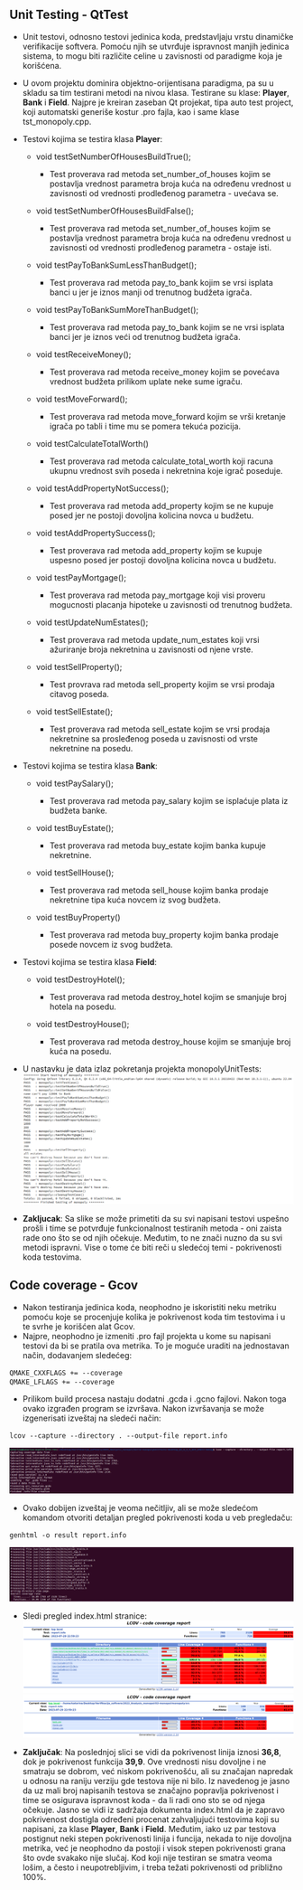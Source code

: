 ## Unit Testing - QtTest

- Unit testovi, odnosno testovi jedinica koda, predstavljaju vrstu dinamičke verifikacije softvera. Pomoću njih se utvrđuje ispravnost manjih jedinica sistema, to mogu biti različite celine u zavisnosti od paradigme koja je korišćena.
- U ovom projektu dominira objektno-orijentisana paradigma, pa su u skladu sa tim testirani metodi na nivou klasa. Testirane su klase: **Player**, **Bank** i **Field**. Najpre je kreiran zaseban Qt projekat, tipa auto test project, koji automatski generiše kostur .pro fajla, kao i same klase tst_monopoly.cpp.  


- Testovi kojima se testira klasa **Player**:
    - void testSetNumberOfHousesBuildTrue();
        - Test proverava rad metoda set_number_of_houses kojim se postavlja vrednost parametra broja kuća na određenu vrednost u zavisnosti od vrednosti prodleđenog parametra - uvećava se.

    - void testSetNumberOfHousesBuildFalse();
        - Test proverava rad metoda set_number_of_houses kojim se postavlja vrednost parametra broja kuća na određenu vrednost u zavisnosti od vrednosti prodleđenog parametra - ostaje isti.

    - void testPayToBankSumLessThanBudget();
        - Test proverava rad metoda pay_to_bank kojim se vrsi isplata banci u jer je iznos manji od trenutnog budžeta igrača.

    - void testPayToBankSumMoreThanBudget();
        - Test proverava rad metoda pay_to_bank kojim se ne vrsi isplata banci jer je iznos veći od trenutnog budžeta igrača.

    - void testReceiveMoney();
        - Test proverava rad metoda receive_money kojim se povećava vrednost budžeta prilikom uplate neke sume igraču.

    - void testMoveForward();
        - Test proverava rad metoda move_forward kojim se vrši kretanje igrača po tabli i time mu se pomera tekuća pozicija.

    - void testCalculateTotalWorth()
        - Test proverava rad metoda calculate_total_worth koji racuna ukupnu vrednost svih poseda i nekretnina koje igrač poseduje.

    - void testAddPropertyNotSuccess();
        - Test proverava rad metoda add_property kojim se ne kupuje posed jer ne postoji dovoljna kolicina novca u budžetu.

    - void testAddPropertySuccess();
        - Test proverava rad metoda add_property kojim se kupuje uspesno posed jer postoji dovoljna kolicina novca u budžetu.

    - void testPayMortgage();
        - Test proverava rad metoda pay_mortgage koji visi proveru mogucnosti placanja hipoteke u zavisnosti od trenutnog budžeta.

    - void testUpdateNumEstates();
        - Test proverava rad metoda update_num_estates koji vrsi ažuriranje broja nekretnina u zavisnosti od njene vrste.

    - void testSellProperty();
        - Test provrava rad metoda sell_property kojim se vrsi prodaja citavog poseda. 

    - void testSellEstate();
        - Test proverava rad metoda sell_estate kojim se vrsi prodaja nekretnine sa prosleđenog poseda u zavisnosti od vrste nekretnine na posedu.

- Testovi kojima se testira klasa **Bank**:
    - void testPaySalary();
        - Test proverava rad metoda pay_salary kojim se isplaćuje plata iz budžeta banke.

    - void testBuyEstate();
        - Test proverava rad metoda buy_estate kojim banka kupuje nekretnine.

    - void testSellHouse();
        - Test proverava rad metoda sell_house kojim banka prodaje nekretnine tipa kuća novcem iz svog budžeta.

    - void testBuyProperty()
        - Test proverava rad metoda buy_property kojim banka prodaje posede novcem iz svog budžeta.

- Testovi kojima se testira klasa **Field**:
    - void testDestroyHotel();
        - Test proverava rad metoda destroy_hotel kojim se smanjuje broj hotela na posedu. 

    - void testDestroyHouse();
        - Test proverava rad metoda destroy_house kojim se smanjuje broj kuća na posedu. 


- U nastavku je data izlaz pokretanja projekta monopolyUnitTests: 
![image](./screenshots/unitTesting.png)

- **Zakljucak**: Sa slike se može primetiti da su svi napisani testovi uspešno prošli i  time se potvrđuje funkcionalnost testiranih metoda - oni zaista rade ono što se od njih očekuje. Međutim, to ne znači nuzno da su svi metodi ispravni. Vise o tome će biti reči u sledećoj temi - pokrivenosti koda testovima.


## Code coverage - Gcov

- Nakon testiranja jedinica koda, neophodno je iskoristiti neku metriku pomoću koje se procenjuje kolika je pokrivenost koda tim testovima i u te svrhe je korišćen alat Gcov.
- Najpre, neophodno je izmeniti .pro fajl projekta u kome su napisani testovi da bi se pratila ova metrika. To je moguće uraditi na jednostavan način, dodavanjem sledećeg:
```
QMAKE_CXXFLAGS += --coverage
QMAKE_LFLAGS += --coverage
```

- Prilikom build procesa nastaju dodatni .gcda i .gcno fajlovi. Nakon toga ovako izgrađen program se izvršava. Nakon izvršavanja se može izgenerisati izveštaj na sledeći način:
```
lcov --capture --directory . --output-file report.info
```
![image](./screenshots/Gcov_1.png)


- Ovako dobijen izveštaj je veoma nečitljiv, ali se može sledećom komandom otvoriti detaljan pregled pokrivenosti koda u veb pregledaču:
```
genhtml -o result report.info
```
![image](./screenshots/Gcov_3.png)

- Sledi pregled index.html stranice:
![image](./screenshots/Gcov_4.png)
![image](./screenshots/Gcov_5.png)


- **Zaključak**: Na poslednjoj slici se vidi da pokrivenost linija iznosi **36,8**, dok je pokrivenost funkcija **39,9**. Ove vrednosti nisu dovoljne i ne smatraju se dobrom, već niskom pokrivenošću, ali su značajan napredak u odnosu na raniju verziju gde testova nije ni bilo. Iz navedenog je jasno da uz mali broj napisanih testova se značajno popravlja pokrivenost i time se osigurava ispravnost koda - da li radi ono sto se od njega očekuje. Jasno se vidi iz sadržaja dokumenta index.html da je zapravo pokrivenost dostigla određeni procenat zahvaljujući testovima koji su napisani, za klase **Player**, **Bank** i **Field**. Međutim, iako uz par testova postignut neki stepen pokrivenosti linija i funcija, nekada to nije dovoljna metrika, već je neophodno da postoji i visok stepen pokrivenosti grana što ovde svakako nije slučaj. Kod koji nije testiran se smatra veoma lošim, a često i neupotrebljivim, i treba težati pokrivenosti od približno 100%.